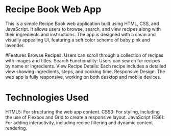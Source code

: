 # Recipe Book Web App
This is a simple Recipe Book web application built using HTML, CSS, and JavaScript.
It allows users to browse, search, and view recipes along with their ingredients and instructions.
The app is designed with a clean and visually appealing UI, 
featuring a soft color scheme of baby pink and lavender.

#Features
Browse Recipes: Users can scroll through a collection of recipes with images and titles.
Search Functionality: Users can search for recipes by name or ingredients.
View Recipe Details: Each recipe includes a detailed view showing ingredients, steps, and cooking time.
Responsive Design: The web app is fully responsive, working on both desktop and mobile devices.

# Technologies Used
HTML5: For structuring the web app content.
CSS3: For styling, including the use of Flexbox and Grid to create a responsive layout.
JavaScript (ES6): For adding interactivity, including recipe filtering and dynamic content rendering.
